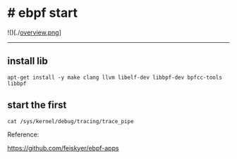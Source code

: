 #  # ebpf start



!()[./[overview.png](https://github.com/latermonk/ebpf/blob/main/ebpf-start/overview.png)]







---

## install lib
```
apt-get install -y make clang llvm libelf-dev libbpf-dev bpfcc-tools libbpf
```

## start the first 
```
cat /sys/kernel/debug/tracing/trace_pipe
```

Reference:     

https://github.com/feiskyer/ebpf-apps      
